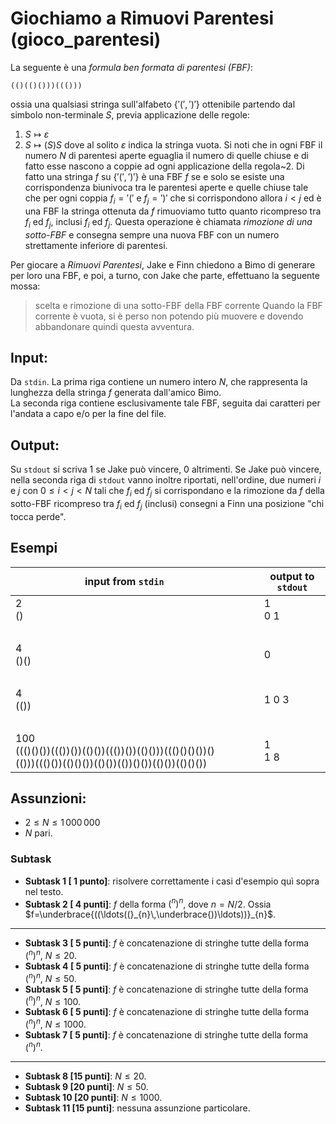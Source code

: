 # Giochiamo a Rimuovi Parentesi (gioco\_parentesi)

La seguente è una _formula ben formata di parentesi (FBF)_:
```
(()(()()))((()))
```
ossia una qualsiasi stringa sull'alfabeto $\{'(',')'\}$ ottenibile partendo dal simbolo non-terminale $S$, previa applicazione delle regole:
1. $S \mapsto \varepsilon$
2. $S \mapsto (S)S$
dove al solito $\varepsilon$ indica la stringa vuota.
Si noti che in ogni FBF il numero $N$ di parentesi aperte eguaglia il numero di quelle chiuse e di fatto esse nascono a coppie ad ogni applicazione della regola~2. Di fatto una stringa $f$ su $\{'(',')'\}$ è una FBF $f$ se e solo se esiste una corrispondenza biunivoca tra le parentesi aperte e quelle chiuse tale che per ogni coppia $f_i='('$ e $f_j=')'$ che si corrispondono allora $i<j$
ed è una FBF la stringa ottenuta da $f$ rimuoviamo tutto quanto ricompreso tra $f_i$ ed $f_j$, inclusi $f_i$ ed $f_j$.
Questa operazione è chiamata _rimozione di una sotto-FBF_ e consegna sempre una nuova FBF con un numero strettamente inferiore di parentesi.


Per giocare a _Rimuovi Parentesi_, Jake e Finn chiedono a Bimo di generare per loro una FBF,
e poi, a turno, con Jake che parte, effettuano la seguente mossa:

> scelta e rimozione di una sotto-FBF della FBF corrente
Quando la FBF corrente è vuota, si è perso non potendo più muovere e dovendo abbandonare quindi questa avventura.



## Input:

Da `stdin`. La prima riga contiene un numero intero $N$, che rappresenta la lunghezza della stringa $f$ generata dall'amico Bimo.  
La seconda riga contiene esclusivamente tale FBF, seguita dai caratteri per l'andata a capo e/o per la fine del file.

## Output:

Su `stdout` si scriva$~1$ se Jake può vincere, $0~$altrimenti.
Se Jake può vincere,
nella seconda riga di `stdout` vanno inoltre riportati, nell'ordine,
due numeri $i$ e $j$ con $0\leq i < j < N$ tali che $f_i$ ed $f_j$ si corrispondano
e la rimozione da $f$ della sotto-FBF ricompreso tra $f_i$ ed $f_j$ (inclusi) consegni a Finn una posizione "chi tocca perde".

## Esempi

| input from `stdin` | &nbsp;&nbsp;&nbsp;&nbsp; | output to `stdout` |
| ------------------ | ------------------------ | ------------------ |
| 2<br>()            | &nbsp;                   | 1<br>0 1           |
| &nbsp;             | &nbsp;                   | &nbsp;             |
| 4<br>()()          | &nbsp;                   | 0                  |
| &nbsp;             | &nbsp;                   | &nbsp;             |
| 4<br>(())          | &nbsp;                   | 1 0 3              |
| &nbsp;             | &nbsp;                   | &nbsp;             |
| 100<br>((()()())((())())(()())((())())(()()))((()()()())()(()))((()())(()()())(()())(())()())(()())(()()())        | &nbsp;                 | 1<br>1 8            |

## Assunzioni:
- $2 \leq N \leq 1\,000\,000$
- $N$ pari.

### Subtask
- **Subtask  1 [ 1 punto]**: risolvere correttamente i casi d'esempio quì sopra nel testo.
- **Subtask  2 [ 4 punti]**: $f$ della forma $(^n)^n$, dove $n = N/2$. Ossia $f=\underbrace{((\ldots((}_{n}\,\underbrace{))\ldots))}_{n}$.
---
- **Subtask  3 [ 5 punti]**: $f$ è concatenazione di stringhe tutte della forma $(^n)^n$, $N \leq 20$.
- **Subtask  4 [ 5 punti]**: $f$ è concatenazione di stringhe tutte della forma $(^n)^n$, $N \leq 50$.
- **Subtask  5 [ 5 punti]**: $f$ è concatenazione di stringhe tutte della forma $(^n)^n$, $N \leq 100$.
- **Subtask  6 [ 5 punti]**: $f$ è concatenazione di stringhe tutte della forma $(^n)^n$, $N \leq 1000$.
- **Subtask  7 [ 5 punti]**: $f$ è concatenazione di stringhe tutte della forma $(^n)^n$.
---
- **Subtask  8 [15 punti]**: $N \leq 20$.
- **Subtask  9 [20 punti]**: $N \leq 50$.
- **Subtask 10 [20 punti]**: $N \leq 1000$.
- **Subtask 11 [15 punti]**: nessuna assunzione particolare.
